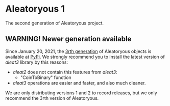 # Aleatoryous 1

The second generation of Aleatoryous project.

## __WARNING! Newer generation available__

Since January 20, 2021, the [3rth generation](http://pypi.org/project/aleat3) of Aleatoryous objects is available at
[PyPi](http://pypi.org). We strongly recommend you to install the latest version of _aleat3_ library by
this reasons:

- _aleat2_ does not contain this features from _aleat3_:
  - "CoinToBinary" function
- _aleat3_ operations are easier and faster, and also much cleaner.

We are only distributing versions 1 and 2 to record releases, but we only recommend
the 3rth version of Aleatoryous.
